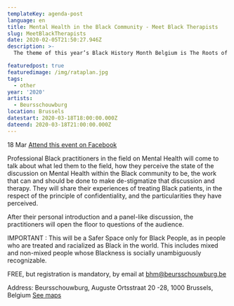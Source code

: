 ```yaml
---
templateKey: agenda-post
language: en
title: Mental Health in the Black Community - Meet Black Therapists
slug: MeetBlackTherapists
date: 2020-02-05T21:50:27.946Z
description: >-
  The theme of this year’s Black History Month Belgium is The Roots of our Health. This means not only Physical Health, but also Mental Health, and the possible way they interact and affect each other. It also means taking a deeper look at the factors affecting our Mental Health, including the ones related to our experiences of anti-Blackness and racism, be it interpersonal or systemic, structural and institutional.

featuredpost: true
featuredimage: /img/rataplan.jpg
tags:
  - other
year: '2020'
artists:
  - Beursschouwburg
location: Brussels
datestart: 2020-03-18T18:00:00.000Z
dateend: 2020-03-18T21:00:00.000Z
---
```

18 Mar [Attend this event on Facebook](https://www.facebook.com/events/494986321130384/)



Professional Black practitioners in the field on Mental Health will come to talk about what led them to the field, how they perceive the state of the discussion on Mental Health within the Black community to be, the work that can and should be done to make de-stigmatize that discussion and therapy. They will share their experiences of treating Black patients, in the respect of the principle of confidentiality, and the particularities they have perceived.

After their personal introduction and a panel-like discussion, the practitioners will open the floor to questions of the audience.

IMPORTANT :
This will be a Safer Space only for Black People, as in people who are treated and racialized as Black in the world. This includes mixed and non-mixed people whose Blackness is socially unambiguously recognizable.

FREE, but registration is mandatory, by email at [bhm@beursschouwburg.be](mailto:bhm@beursschouwburg.be)

Address: Beursschouwburg, Auguste Ortsstraat 20 -28, 1000 Brussels, Belgium
[See maps](https://goo.gl/maps/DhBu8cak4gTzckgZA)
